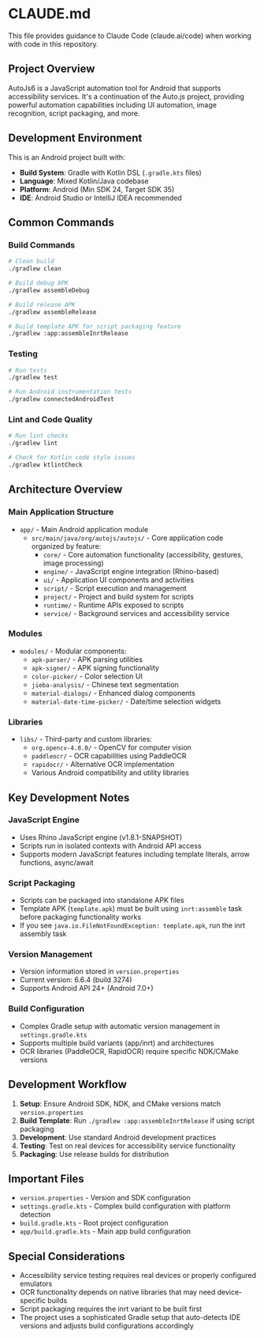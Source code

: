 # CLAUDE.md

This file provides guidance to Claude Code (claude.ai/code) when working with code in this repository.

## Project Overview

AutoJs6 is a JavaScript automation tool for Android that supports accessibility services. It's a continuation of the Auto.js project, providing powerful automation capabilities including UI automation, image recognition, script packaging, and more.

## Development Environment

This is an Android project built with:
- **Build System**: Gradle with Kotlin DSL (`.gradle.kts` files)
- **Language**: Mixed Kotlin/Java codebase
- **Platform**: Android (Min SDK 24, Target SDK 35)
- **IDE**: Android Studio or IntelliJ IDEA recommended

## Common Commands

### Build Commands
```bash
# Clean build
./gradlew clean

# Build debug APK
./gradlew assembleDebug

# Build release APK  
./gradlew assembleRelease

# Build template APK for script packaging feature
./gradlew :app:assembleInrtRelease
```

### Testing
```bash
# Run tests
./gradlew test

# Run Android instrumentation tests
./gradlew connectedAndroidTest
```

### Lint and Code Quality
```bash
# Run lint checks
./gradlew lint

# Check for Kotlin code style issues
./gradlew ktlintCheck
```

## Architecture Overview

### Main Application Structure
- `app/` - Main Android application module
  - `src/main/java/org/autojs/autojs/` - Core application code organized by feature:
    - `core/` - Core automation functionality (accessibility, gestures, image processing)
    - `engine/` - JavaScript engine integration (Rhino-based)
    - `ui/` - Application UI components and activities
    - `script/` - Script execution and management
    - `project/` - Project and build system for scripts
    - `runtime/` - Runtime APIs exposed to scripts
    - `service/` - Background services and accessibility service

### Modules
- `modules/` - Modular components:
  - `apk-parser/` - APK parsing utilities
  - `apk-signer/` - APK signing functionality  
  - `color-picker/` - Color selection UI
  - `jieba-analysis/` - Chinese text segmentation
  - `material-dialogs/` - Enhanced dialog components
  - `material-date-time-picker/` - Date/time selection widgets

### Libraries  
- `libs/` - Third-party and custom libraries:
  - `org.opencv-4.8.0/` - OpenCV for computer vision
  - `paddleocr/` - OCR capabilities using PaddleOCR
  - `rapidocr/` - Alternative OCR implementation
  - Various Android compatibility and utility libraries

## Key Development Notes

### JavaScript Engine
- Uses Rhino JavaScript engine (v1.8.1-SNAPSHOT)
- Scripts run in isolated contexts with Android API access
- Supports modern JavaScript features including template literals, arrow functions, async/await

### Script Packaging
- Scripts can be packaged into standalone APK files
- Template APK (`template.apk`) must be built using `inrt:assemble` task before packaging functionality works
- If you see `java.io.FileNotFoundException: template.apk`, run the inrt assembly task

### Version Management
- Version information stored in `version.properties`
- Current version: 6.6.4 (build 3274)
- Supports Android API 24+ (Android 7.0+)

### Build Configuration
- Complex Gradle setup with automatic version management in `settings.gradle.kts`
- Supports multiple build variants (app/inrt) and architectures
- OCR libraries (PaddleOCR, RapidOCR) require specific NDK/CMake versions

## Development Workflow

1. **Setup**: Ensure Android SDK, NDK, and CMake versions match `version.properties`
2. **Build Template**: Run `./gradlew :app:assembleInrtRelease` if using script packaging
3. **Development**: Use standard Android development practices
4. **Testing**: Test on real devices for accessibility service functionality
5. **Packaging**: Use release builds for distribution

## Important Files

- `version.properties` - Version and SDK configuration
- `settings.gradle.kts` - Complex build configuration with platform detection
- `build.gradle.kts` - Root project configuration
- `app/build.gradle.kts` - Main app build configuration

## Special Considerations

- Accessibility service testing requires real devices or properly configured emulators
- OCR functionality depends on native libraries that may need device-specific builds
- Script packaging requires the inrt variant to be built first
- The project uses a sophisticated Gradle setup that auto-detects IDE versions and adjusts build configurations accordingly